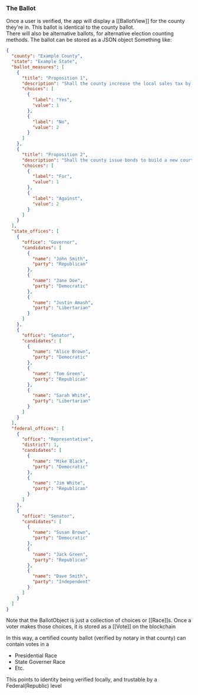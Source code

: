 ### The Ballot
Once a user is verified, the app will display a [[BallotView]] for the county they're in. This ballot is identical to the county ballot.  
There will also be alternative ballots, for alternative election counting methods.
The ballot can be stored as a JSON object Something like:

```json
{
  "county": "Example County",
  "state": "Example State",
  "ballot_measures": [
    {
      "title": "Proposition 1",
      "description": "Shall the county increase the local sales tax by 1% to fund road repairs?",
      "choices": [
        {
          "label": "Yes",
          "value": 1
        },
        {
          "label": "No",
          "value": 2
        }
      ]
    },
    {
      "title": "Proposition 2",
      "description": "Shall the county issue bonds to build a new courthouse?",
      "choices": [
        {
          "label": "For",
          "value": 1
        },
        {
          "label": "Against",
          "value": 2
        }
      ]
    }
  ],
  "state_offices": [
    {
      "office": "Governor",
      "candidates": [
        {
          "name": "John Smith",
          "party": "Republican"
        },
        {
          "name": "Jane Doe",
          "party": "Democratic"
        },
        {
          "name": "Justin Amash",
          "party": "Libertarian"
        }
      ]
    },
    {
      "office": "Senator",
      "candidates": [
        {
          "name": "Alice Brown",
          "party": "Democratic"
        },
        {
          "name": "Tom Green",
          "party": "Republican"
        },
        {
          "name": "Sarah White",
          "party": "Libertarian"
        }
      ]
    }
  ],
  "federal_offices": [
    {
      "office": "Representative",
      "district": 1,
      "candidates": [
        {
          "name": "Mike Black",
          "party": "Democratic"
        },
        {
          "name": "Jim White",
          "party": "Republican"
        }
      ]
    },
    {
      "office": "Senator",
      "candidates": [
        {
          "name": "Susan Brown",
          "party": "Democratic"
        },
        {
          "name": "Jack Green",
          "party": "Republican"
        },
        {
          "name": "Dave Smith",
          "party": "Independent"
        }
      ]
    }
  ]
}

```

Note that the BallotObject is just a collection of choices or [[Race]]s. Once a voter makes those choices, it is stored as a [[Vote]] on the blockchain


In this way, a certified county ballot (verified by notary in that county) can contain votes in a 
- Presidential Race
- State Governer Race
- Etc.

This points to identity being verified locally, and trustable by a Federal(Republic) level